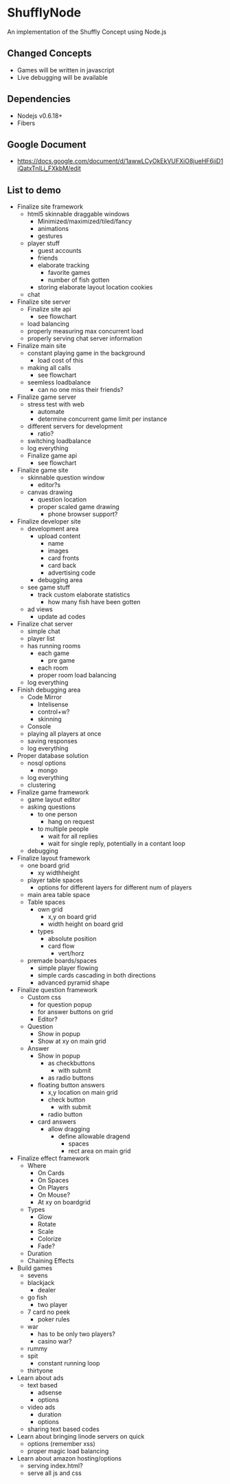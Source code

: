 ShufflyNode
===========

An implementation of the Shuffly Concept using Node.js

Changed Concepts
--------

* Games will be written in javascript
* Live debugging will be available

Dependencies
------------

* Nodejs v0.6.18+
* Fibers 

Google Document
--------------- 
* https://docs.google.com/document/d/1awwLCyOkEkVUFXiO8jueHF6jiD1iQatxTnlLi_FXkbM/edit




List to demo
------------

* Finalize site framework
	* html5 skinnable draggable windows 
		* Minimized/maximized/tiled/fancy
		* animations 
		* gestures
	* player stuff
		* guest accounts
		* friends
		* elaborate tracking
			* favorite games
			* number of fish gotten
		* storing elaborate layout location cookies
	* chat
* Finalize site server
	* Finalize site api
		* see flowchart
	* load balancing
	* properly measuring max concurrent load
	* properly serving chat server information
* Finalize main site
	* constant playing game in the background
		* load cost of this
	* making all calls
		* see flowchart
	* seemless loadbalance
		* can no one miss their friends?
* Finalize game server
	* stress test with web
		* automate
		* determine concurrent game limit per instance
	* different servers for development
		* ratio?
	* switching loadbalance
	* log everything
	* Finalize game api
		* see flowchart
* Finalize game site
	* skinnable question window
		* editor?s
	* canvas drawing
		* question location
		* proper scaled game drawing
			* phone browser support?
* Finalize developer site
	* development area
		* upload content
			* name 
			* images
			* card fronts
			* card back
			* advertising code
		* debugging area
	* see game stuff
		* track custom elaborate statistics
			* how many fish have been gotten
	* ad views
		* update ad codes
* Finalize chat server
	* simple chat
	* player list
	* has running rooms
		* each game
			* pre game
		* each room
		* proper room load balancing
	* log everything
* Finish debugging area
	* Code Mirror
		* Intelisense
		* control+w?
		* skinning
	* Console
	* playing all players at once
	* saving responses
	* log everything
* Proper database solution
	* nosql options 
		* mongo
	* log everything
	* clustering
* Finalize game framework
	* game layout editor
	* asking questions
		* to one person
			* hang on request
		* to multiple people
			* wait for all replies
			* wait for single reply, potentially in a contant loop
	* debugging
* Finalize layout framework
	* one board grid
		* xy widthheight
	* player table spaces
		* options for different layers for different num of players
	* main area table space
	* Table spaces
		* own grid
			* x,y on board grid
			* width height on board grid
		* types
			* absolute position
			* card flow
				* vert/horz
	* premade boards/spaces
		* simple player flowing
		* simple cards cascading in both directions
		* advanced pyramid shape
* Finalize question framework
	* Custom css 
		* for question popup
		* for answer buttons on grid
		* Editor?
	* Question
		* Show in popup
		* Show at xy on main grid
	* Answer
		* Show in popup 
			* as checkbuttons
				* with submit
			* as radio buttons
		* floating button answers
			* x,y location on main grid
			* check button
				* with submit
			* radio button
		* card answers
			* allow dragging
				* define allowable dragend
					* spaces
					* rect area on main grid
* Finalize effect framework
	* Where
		* On Cards
		* On Spaces
		* On Players
		* On Mouse?
		* At xy on boardgrid
	* Types
		* Glow
		* Rotate
		* Scale
		* Colorize
		* Fade?
	* Duration
	* Chaining Effects
* Build games
	* sevens
	* blackjack
		* dealer
	* go fish
		* two player
	* 7 card no peek
		* poker rules
	* war
		* has to be only two players?
		* casino war?
	* rummy
	* spit
		* constant running loop
	* thirtyone
* Learn about ads
	* text based
		* adsense 
		* options
	* video ads
		* duration
		* options
	* sharing text based codes
* Learn about bringing linode servers on quick
	* options (remember xss)
	* proper magic load balancing
* Learn about amazon hosting/options
	* serving index.html?
	* serve all js and css

